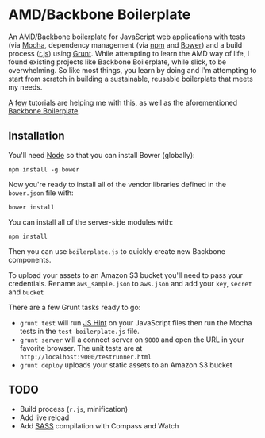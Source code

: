 # AMD/Backbone Boilerplate 

An AMD/Backbone boilerplate for JavaScript web applications with tests (via [Mocha](http://visionmedia.github.io/mocha), dependency management (via [npm](https://npmjs.org) and [Bower](https://github.com/bower/bower)) and a build process ([r.js](http://requirejs.org/docs/optimization.html)) using [Grunt](http://gruntjs.com). While attempting to learn the AMD way of life, I found existing projects like Backbone Boilerplate, while slick, to be overwhelming. So like most things, you learn by doing and I'm attempting to start from scratch in building a sustainable, reusable boilerplate that meets my needs.  

[A](http://www.henriquebarroso.com/creating-a-dynamic-modular-multi-page-app-with-backbone-js-and-requirejs/) [few](http://backbonetutorials.com/organizing-backbone-using-modules/) tutorials are helping me with this, as well as the aforementioned [Backbone Boilerplate](https://github.com/backbone-boilerplate/backbone-boilerplate).

## Installation

You'll need [Node](http://nodejs.org) so that you can install Bower (globally):

    npm install -g bower

Now you're ready to install all of the vendor libraries defined in the `bower.json` file with:

    bower install

You can install all of the server-side modules with:

    npm install

Then you can use `boilerplate.js` to quickly create new Backbone components.

To upload your assets to an Amazon S3 bucket you'll need to pass your credentials. Rename `aws_sample.json` to `aws.json` and add your `key`, `secret` and `bucket`

There are a few Grunt tasks ready to go:

* `grunt test` will run [JS Hint](http://www.jshint.com) on your JavaScript files then run the Mocha tests in the `test-boilerplate.js` file.
* `grunt server` will a connect server on `9000` and open the URL in your favorite browser. The unit tests are at `http://localhost:9000/testrunner.html`
* `grunt deploy` uploads your static assets to an Amazon S3 bucket

## TODO
* Build process (`r.js`, minification)
* Add live reload
* Add [SASS](http://sass-lang.com/) compilation with Compass and Watch